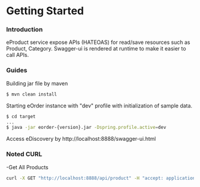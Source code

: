 # Getting Started

### Introduction
eProduct service expose APIs (HATEOAS) for read/save resources such as Product, Category. Swagger-ui is rendered at runtime to make it easier to call APIs.


### Guides
Building jar file by maven
```sh
$ mvn clean install
```
Starting eOrder instance with "dev" profile with initialization of sample data.
```sh
$ cd target
...
$ java -jar eorder-{version}.jar -Dspring.profile.active=dev
```
Access eDiscovery by http://localhost:8888/swagger-ui.html

### Noted CURL
-Get All Products
```sh
curl -X GET "http://localhost:8888/api/product" -H "accept: application/json"
```